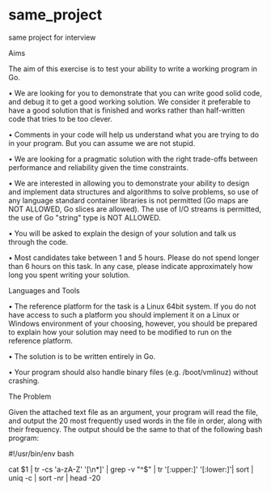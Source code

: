 # same_project
same project for interview

Aims

The aim of this exercise is to test your ability to write a working program in Go.

• We are looking for you to demonstrate that you can write good solid code, and debug it to get a good working solution. We consider it preferable to have a good solution that is finished and works rather than half-written code that tries to be too clever.

• Comments in your code will help us understand what you are trying to do in your program. But you can assume we are not stupid.

• We are looking for a pragmatic solution with the right trade-offs between performance and reliability given the time constraints.

• We are interested in allowing you to demonstrate your ability to design and implement data structures and algorithms to solve problems, so use of any language standard container libraries is not permitted (Go maps are NOT ALLOWED, Go slices are allowed). The use of I/O streams is permitted, the use of Go "string" type is NOT ALLOWED.

• You will be asked to explain the design of your solution and talk us through the code.

• Most candidates take between 1 and 5 hours. Please do not spend longer than 6 hours on this task. In any case, please indicate approximately how long you spent writing your solution.



Languages and Tools

• The reference platform for the task is a Linux 64bit system. If you do not have access to such a platform you should implement it on a Linux or Windows environment of your choosing, however, you should be prepared to explain how your solution may need to be modified to run on the reference platform.

• The solution is to be written entirely in Go.

• Your program should also handle binary files (e.g. /boot/vmlinuz) without crashing.



The Problem

Given the attached text file as an argument, your program will read the file, and output the 20 most frequently used words in the file in order, along with their frequency. The output should be the same to that of the following bash program:



#!/usr/bin/env bash

cat $1 | tr -cs 'a-zA-Z' '[\n*]' | grep -v "^$" | tr '[:upper:]' '[:lower:]'| sort | uniq -c | sort -nr | head -20
